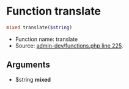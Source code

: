 Function translate
===========================





```php
mixed translate($string)
```

* Function name: translate
* Source: [admin-dev/functions.php line 225](https://github.com/PrestaShop/PrestaShop/blob/1.5.1.0/admin-dev/functions.php#L225).

Arguments
---------

* $string **mixed**

